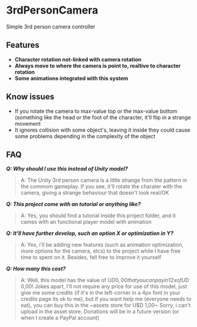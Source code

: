 # 3rdPersonCamera
Simple 3rd person camera controller

## Features
* **Character rotation not-linked with camera rotation**  
* **Always move to where the camera is point to, realtive to character rotation**
* **Some animations integrated with this system**  

## Know issues
* If you rotate the camera to max-value top or the max-value bottom (something like the head or the foot of the character, it'll flip in a strange movement  
* It ignores collision with some object's, leaving it inside they could cause some problems depending in the complexity of the object


## FAQ

***Q: Why should I use this instead of Unity model?***
>A: The Unity 3rd person camera is a little strange from the pattern in the commom gameplay. If you see, it'll rotate the charater with the camera, giving a strange behaviour that doesn't look real/OK

***Q: This project come with an tutorial or anything like?***
>A: Yes, you should find a tutorial inside this project folder, and it cames with an functional player model with animation

***Q: It'll have further develop, such an option X or optimization in Y?***
>A: Yes, i'll be adding new features (such as animation optimization, more options for the camera, etcs) to the project while I have free time to spent on it. Besides, fell free to improve it yourself

***Q: How many this cost?***
>A: Well, this model has the value of U$D 0,00 that you can pay in 12x of U$D 0,00! Jokes apart, I'll not require any price for use of this model, just give me some credits (if it's in the left-corner in a 4px font in your credits page its ok to me), but if you want help me (everyone needs to eat), you can buy this in the ~assets store for U$D 1,00~ Sorry, i can't upload in the asset store. Donations will be in a future version (or when I create a PayPal account)
